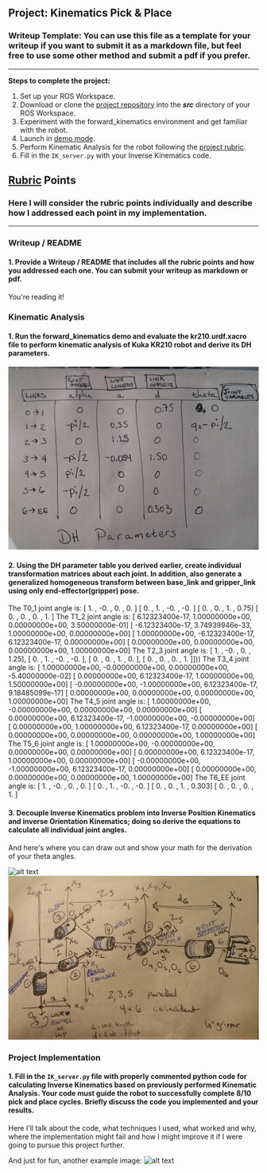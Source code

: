 ## Project: Kinematics Pick & Place
### Writeup Template: You can use this file as a template for your writeup if you want to submit it as a markdown file, but feel free to use some other method and submit a pdf if you prefer.

---


**Steps to complete the project:**


1. Set up your ROS Workspace.
2. Download or clone the [project repository](https://github.com/udacity/RoboND-Kinematics-Project) into the ***src*** directory of your ROS Workspace.
3. Experiment with the forward_kinematics environment and get familiar with the robot.
4. Launch in [demo mode](https://classroom.udacity.com/nanodegrees/nd209/parts/7b2fd2d7-e181-401e-977a-6158c77bf816/modules/8855de3f-2897-46c3-a805-628b5ecf045b/lessons/91d017b1-4493-4522-ad52-04a74a01094c/concepts/ae64bb91-e8c4-44c9-adbe-798e8f688193).
5. Perform Kinematic Analysis for the robot following the [project rubric](https://review.udacity.com/#!/rubrics/972/view).
6. Fill in the `IK_server.py` with your Inverse Kinematics code.


[//]: # (Image References)
[image0]: ./misc_images/links.jpg
[image1]: ./misc_images/misc1.png
[image2]: ./misc_images/misc3.png
[image3]: ./misc_images/misc2.png
[image4]: ./misc_images/image4.png

## [Rubric](https://review.udacity.com/#!/rubrics/972/view) Points
### Here I will consider the rubric points individually and describe how I addressed each point in my implementation.

---
### Writeup / README

#### 1. Provide a Writeup / README that includes all the rubric points and how you addressed each one.  You can submit your writeup as markdown or pdf.

You're reading it!

### Kinematic Analysis
#### 1. Run the forward_kinematics demo and evaluate the kr210.urdf.xacro file to perform kinematic analysis of Kuka KR210 robot and derive its DH parameters.

![alt text][image4]

#### 2. Using the DH parameter table you derived earlier, create individual transformation matrices about each joint. In addition, also generate a generalized homogeneous transform between base_link and gripper_link using only end-effector(gripper) pose.


The T0_1 joint angle is:
        [ 1.  , -0.  ,  0.  ,  0.  ]
        [ 0.  ,  1.  , -0.  , -0.  ]
        [ 0.  ,  0.  ,  1.  ,  0.75]
        [ 0.  ,  0.  ,  0.  ,  1.  ]
The T1_2 joint angle is:
        [  6.12323400e-17,   1.00000000e+00,   0.00000000e+00, 3.50000000e-01]
        [ -6.12323400e-17,   3.74939946e-33,   1.00000000e+00, 0.00000000e+00]
        [  1.00000000e+00,  -6.12323400e-17,   6.12323400e-17, 0.00000000e+00]
        [  0.00000000e+00,   0.00000000e+00,   0.00000000e+00, 1.00000000e+00]
The T2_3 joint angle is:
        [ 1.  , -0.  ,  0.  ,  1.25],
        [ 0.  ,  1.  , -0.  , -0.  ],
        [ 0.  ,  0.  ,  1.  ,  0.  ],
        [ 0.  ,  0.  ,  0.  ,  1.  ]]))
The T3_4 joint angle is:
        [  1.00000000e+00,  -0.00000000e+00,   0.00000000e+00, -5.40000000e-02]
        [  0.00000000e+00,   6.12323400e-17,   1.00000000e+00, 1.50000000e+00]
        [ -0.00000000e+00,  -1.00000000e+00,   6.12323400e-17, 9.18485099e-17]
        [  0.00000000e+00,   0.00000000e+00,   0.00000000e+00, 1.00000000e+00]
The T4_5 joint angle is:
        [  1.00000000e+00,  -0.00000000e+00,   0.00000000e+00, 0.00000000e+00]
        [  0.00000000e+00,   6.12323400e-17,  -1.00000000e+00, -0.00000000e+00]
        [  0.00000000e+00,   1.00000000e+00,   6.12323400e-17, 0.00000000e+00]
        [  0.00000000e+00,   0.00000000e+00,   0.00000000e+00, 1.00000000e+00]
The T5_6 joint angle is:
        [  1.00000000e+00,  -0.00000000e+00,   0.00000000e+00, 0.00000000e+00]
        [  0.00000000e+00,   6.12323400e-17,   1.00000000e+00, 0.00000000e+00]
        [ -0.00000000e+00,  -1.00000000e+00,   6.12323400e-17, 0.00000000e+00]
        [  0.00000000e+00,   0.00000000e+00,   0.00000000e+00, 1.00000000e+00]
The T6_EE joint angle is:
        [ 1.   , -0.   ,  0.   ,  0.   ]
        [ 0.   ,  1.   , -0.   , -0.   ]
        [ 0.   ,  0.   ,  1.   ,  0.303]
        [ 0.   ,  0.   ,  0.   ,  1.   ]

#### 3. Decouple Inverse Kinematics problem into Inverse Position Kinematics and inverse Orientation Kinematics; doing so derive the equations to calculate all individual joint angles.

And here's where you can draw out and show your math for the derivation of your theta angles.

![alt text][image2]
![alt text][image0]

### Project Implementation

#### 1. Fill in the `IK_server.py` file with properly commented python code for calculating Inverse Kinematics based on previously performed Kinematic Analysis. Your code must guide the robot to successfully complete 8/10 pick and place cycles. Briefly discuss the code you implemented and your results.


Here I'll talk about the code, what techniques I used, what worked and why, where the implementation might fail and how I might improve it if I were going to pursue this project further.


And just for fun, another example image:
![alt text][image3]


